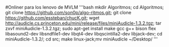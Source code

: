 #Onliner para los lenovo de MVLM
'''bash
mkdir Algoritmos; cd Algoritmos; git clone https://github.com/son0p/algo-ritmos.git; git clone https://github.com/essteban/chucK.git; wget http://audicle.cs.princeton.edu/mini/release/files/miniAudicle-1.3.2.tgz; tar zxvf miniAudicle-1.3.2.tgz; sudo apt-get install make gcc g++ bison flex libasound2-dev libsndfile1-dev libqt4-dev libqscintilla2-dev libjack-dev; cd miniAudicle-1.3.2/; cd src; make linux-jack;mv miniAudicle ~/Desktop/
'''